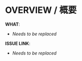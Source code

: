# OVERVIEW / 概要

**WHAT**:
<!-- Describe what you did, and how / 何を実装したのか -->
- _Needs to be replaced_

**ISSUE LINK**:
<!-- Please add your github issue link / Github Issueのリンクを記入してください -->
- _Needs to be replaced_ 
